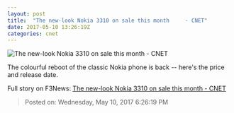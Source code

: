 ```yaml
---
layout: post
title:  "The new-look Nokia 3310 on sale this month     - CNET"
date: 2017-05-10 13:26:19Z
categories: cnet
---
```


![The new-look Nokia 3310 on sale this month     - CNET](https://cnet2.cbsistatic.com/img/zCKNtn4o4zeu5YBSMDvQfqy1BJI=/670x503/2017/02/24/b9da718b-db80-4aa2-89ee-e2dbaedfee08/nokia-3310-mwc-2017-2.jpg)

The colourful reboot of the classic Nokia phone is back -- here's the price and release date.


Full story on F3News: [The new-look Nokia 3310 on sale this month     - CNET](http://www.f3nws.com/n/BaFQzD)

> Posted on: Wednesday, May 10, 2017 6:26:19 PM
